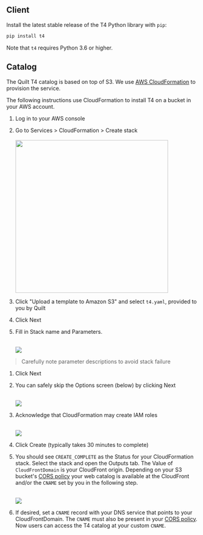 ## Client

Install the latest stable release of the T4 Python library with `pip`:

```bash
pip install t4
```

Note that `t4` requires Python 3.6 or higher.


## Catalog
The Quilt T4 catalog is based on top of S3. We use [AWS CloudFormation](https://aws.amazon.com/cloudformation/) to provision the service.

The following instructions use CloudFormation to install T4 on a bucket in your AWS account.

1. Log in to your AWS console

1. Go to Services > CloudFormation > Create stack
    <br/>
    <br/>
    <img src="../deployment/img/start.png" width="400" />
  
1. Click "Upload a template to Amazon S3" and select `t4.yaml`, provided to
you by Quilt
1. Click Next
1. Fill in Stack name and Parameters.
    <br/>
    <br/>

    ![](../deployment/img/params.png)

> Carefully note parameter descriptions to avoid stack failure
1. Click Next
1. You can safely skip the Options screen (below) by clicking Next
    <br/>
    <br/>

    ![](../deployment/img/skip.png)

1. Acknowledge that CloudFormation may create IAM roles
    <br/>
    <br/>

    ![](../deployment/img/finish.png)

1. Click Create (typically takes 30 minutes to complete)

1. You should see `CREATE_COMPLETE` as the Status for your CloudFormation stack.
Select the stack and open the Outputs tab. The Value of `CloudFrontDomain`
is your CloudFront origin. Depending on your S3 bucket's [CORS policy](#pre-requisites)
your web catalog is available at the CloudFront and/or the `CNAME` set
by you in the following step.
    <br/>
    <br/>

    ![](../deployment/img/outputs.png)

1. If desired, set a `CNAME` record with your DNS service that points to your CloudFrontDomain. The `CNAME` must also be present in your [CORS policy](#pre-requisites). Now users can access the T4 catalog at your custom
`CNAME`.
